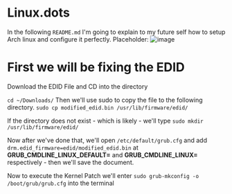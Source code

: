 # Linux.dots



In the following `README.md` I'm going to explain to my future self how to setup Arch linux and configure it perfectly.
Placeholder:
![image](https://github.com/martinjrrr/Linux.dots/assets/91160845/a30f2fb4-e60a-46a6-9899-ae976429bf53)

# First we will be fixing the EDID 


Download the EDID File and CD into the directory

`cd ~/Downloads/`
Then we'll use sudo to copy the file to the following directory.
`sudo cp modified_edid.bin /usr/lib/firmware/edid/`

If the directory does not exist - which is likely - we'll type `sudo mkdir /usr/lib/firmware/edid/`

Now after we've done that, we'll open `/etc/default/grub.cfg` and add `drm.edid_firmware=edid/modified_edid.bin` 
at **GRUB_CMDLINE_LINUX_DEFAULT=** and **GRUB_CMDLINE_LINUX=** respectively - then we'll save the document.

Now to execute the Kernel Patch we'll enter `sudo grub-mkconfig -o /boot/grub/grub.cfg` into the terminal
